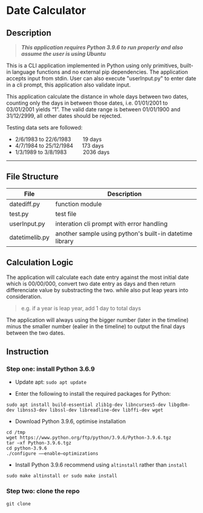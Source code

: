 # Date Calculator

## **Description**

>***This application requires Python 3.9.6 to run properly and also assume the user is using Ubuntu***

This is a CLI application implemented in Python using only primitives, built-in language functions and no external pip dependencies. The application accepts input from stdin. User can also execute "userInput.py" to enter date in a cli prompt, this application also validate input.

This application calculate the distance in whole days between two dates, counting only the days in between those dates, i.e. 01/01/2001 to 03/01/2001 yields “1”. The valid date range is between 01/01/1900 and 31/12/2999, all other dates should be rejected.

Testing data sets are followed:

- 2/6/1983 to 22/6/1983&nbsp;&nbsp;&nbsp;&nbsp;&nbsp;&nbsp;&nbsp;&nbsp;19 days
- 4/7/1984 to 25/12/1984&nbsp;&nbsp;&nbsp;&nbsp;&nbsp;&nbsp;173 days
- 1/3/1989 to 3/8/1983&nbsp;&nbsp;&nbsp;&nbsp;&nbsp;&nbsp;&nbsp;&nbsp;&nbsp;&nbsp;&nbsp;2036 days

***

## **File Structure**

| File      | Description |
| ----------- | ----------- |
| datediff.py      | function module       |
| test.py   | test file        |
| userInput.py   | interation cli prompt with error handling        |
| datetimelib.py   | another sample using python's built-in datetime library       |

## **Calculation Logic**

The application will calculate each date entry against the most initial date which is 00/00/000, convert two date entry as days and then return differenciate value by substracting the two. while also put leap years into consideration. 

>e.g. if a year is leap year, add 1 day to total days 

The application will always using the bigger number (later in the timeline) minus the smaller number (ealier in the timeline) to output the final days between the two dates. 

## **Instruction**
### Step one: install Python 3.6.9
- Update apt: `sudo apt update`

- Enter the following to install the required packages for Python:
```
sudo apt install build-essential zlib1g-dev libncurses5-dev libgdbm-dev libnss3-dev libssl-dev libreadline-dev libffi-dev wget
```
- Download Python 3.9.6, optimise installation

```
cd /tmp
wget https://www.python.org/ftp/python/3.9.6/Python-3.9.6.tgz
tar –xf Python-3.9.6.tgz
cd python-3.9.6
./configure ––enable–optimizations
```
- Install Python 3.9.6 recommend using `altinstall` rather than `install`

```
sudo make altinstall or sudo make install
```
### Step two: clone the repo
```
git clone 
```



